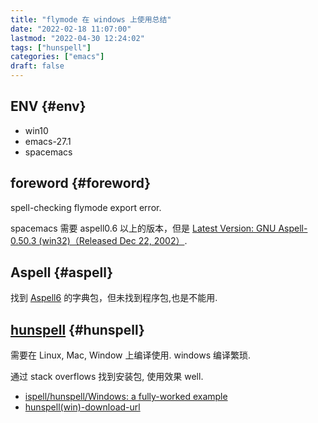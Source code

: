 ```yaml
---
title: "flymode 在 windows 上使用总结"
date: "2022-02-18 11:07:00"
lastmod: "2022-04-30 12:24:02"
tags: ["hunspell"]
categories: ["emacs"]
draft: false
---
```


## ENV {#env}

-   win10
-   emacs-27.1
-   spacemacs


## foreword {#foreword}

spell-checking flymode export error.

spacemacs 需要 aspell0.6 以上的版本，但是 [Latest Version: GNU Aspell-0.50.3 (win32)（Released Dec 22, 2002）](http://aspell.net/win32/).


## Aspell {#aspell}

找到 [Aspell6](https://wiki.lyx.org/uploads/Windows/Aspell6/) 的字典包，但未找到程序包,也是不能用.


## [hunspell](https://github.com/hunspell/hunspell) {#hunspell}

需要在 Linux, Mac, Window 上编译使用. windows 编译繁琐.

通过 stack overflows 找到安装包, 使用效果 well.

-   [ispell/hunspell/Windows: a fully-worked example](https://lists.gnu.org/archive/html/help-gnu-emacs/2014-04/msg00030.html)
-   [hunspell(win)-download-url](https://jaist.dl.sourceforge.net/project/ezwinports/hunspell-1.3.2-3-w32-bin.zip)